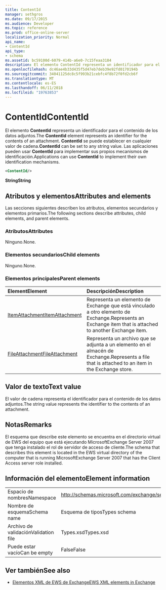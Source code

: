 ```yaml
---
title: ContentId
manager: sethgros
ms.date: 09/17/2015
ms.audience: Developer
ms.topic: reference
ms.prod: office-online-server
localization_priority: Normal
api_name:
- ContentId
api_type:
- schema
ms.assetid: bc59100d-6079-414b-a6e0-7c15feaa3184
description: El elemento ContentId representa un identificador para el contenido de los datos adjuntos. ContentId se puede establecer en cualquier valor de cadena. Las aplicaciones pueden usar ContentId para implementar sus propios mecanismos de identificación.
ms.openlocfilehash: dc46ae4b33d435f5d47eb7deb39e92fd0170194b
ms.sourcegitcommit: 34041125dc8c5f993b21cebfc4f8b72f0fd2cb6f
ms.translationtype: MT
ms.contentlocale: es-ES
ms.lasthandoff: 06/11/2018
ms.locfileid: "19763853"
---
```

# <a name="contentid"></a><span data-ttu-id="a4d89-105">ContentId</span><span class="sxs-lookup"><span data-stu-id="a4d89-105">ContentId</span></span>

<span data-ttu-id="a4d89-106">El elemento **ContentId** representa un identificador para el contenido de los datos adjuntos.</span><span class="sxs-lookup"><span data-stu-id="a4d89-106">The **ContentId** element represents an identifier for the contents of an attachment.</span></span> <span data-ttu-id="a4d89-107">**ContentId** se puede establecer en cualquier valor de cadena.</span><span class="sxs-lookup"><span data-stu-id="a4d89-107">**ContentId** can be set to any string value.</span></span> <span data-ttu-id="a4d89-108">Las aplicaciones pueden usar **ContentId** para implementar sus propios mecanismos de identificación.</span><span class="sxs-lookup"><span data-stu-id="a4d89-108">Applications can use **ContentId** to implement their own identification mechanisms.</span></span> 
  
```xml
<ContentId/>
```

 <span data-ttu-id="a4d89-109">**String**</span><span class="sxs-lookup"><span data-stu-id="a4d89-109">**String**</span></span>
## <a name="attributes-and-elements"></a><span data-ttu-id="a4d89-110">Atributos y elementos</span><span class="sxs-lookup"><span data-stu-id="a4d89-110">Attributes and elements</span></span>

<span data-ttu-id="a4d89-111">Las secciones siguientes describen los atributos, elementos secundarios y elementos primarios.</span><span class="sxs-lookup"><span data-stu-id="a4d89-111">The following sections describe attributes, child elements, and parent elements.</span></span>
  
### <a name="attributes"></a><span data-ttu-id="a4d89-112">Atributos</span><span class="sxs-lookup"><span data-stu-id="a4d89-112">Attributes</span></span>

<span data-ttu-id="a4d89-113">Ninguno.</span><span class="sxs-lookup"><span data-stu-id="a4d89-113">None.</span></span>
  
### <a name="child-elements"></a><span data-ttu-id="a4d89-114">Elementos secundarios</span><span class="sxs-lookup"><span data-stu-id="a4d89-114">Child elements</span></span>

<span data-ttu-id="a4d89-115">Ninguno.</span><span class="sxs-lookup"><span data-stu-id="a4d89-115">None.</span></span>
  
### <a name="parent-elements"></a><span data-ttu-id="a4d89-116">Elementos principales</span><span class="sxs-lookup"><span data-stu-id="a4d89-116">Parent elements</span></span>

|<span data-ttu-id="a4d89-117">**Element**</span><span class="sxs-lookup"><span data-stu-id="a4d89-117">**Element**</span></span>|<span data-ttu-id="a4d89-118">**Descripción**</span><span class="sxs-lookup"><span data-stu-id="a4d89-118">**Description**</span></span>|
|:-----|:-----|
|[<span data-ttu-id="a4d89-119">ItemAttachment</span><span class="sxs-lookup"><span data-stu-id="a4d89-119">ItemAttachment</span></span>](itemattachment.md) <br/> |<span data-ttu-id="a4d89-120">Representa un elemento de Exchange que está vinculado a otro elemento de Exchange.</span><span class="sxs-lookup"><span data-stu-id="a4d89-120">Represents an Exchange item that is attached to another Exchange item.</span></span>  <br/> |
|[<span data-ttu-id="a4d89-121">FileAttachment</span><span class="sxs-lookup"><span data-stu-id="a4d89-121">FileAttachment</span></span>](fileattachment.md) <br/> |<span data-ttu-id="a4d89-122">Representa un archivo que se adjunta a un elemento en el almacén de Exchange.</span><span class="sxs-lookup"><span data-stu-id="a4d89-122">Represents a file that is attached to an item in the Exchange store.</span></span>  <br/> |
   
## <a name="text-value"></a><span data-ttu-id="a4d89-123">Valor de texto</span><span class="sxs-lookup"><span data-stu-id="a4d89-123">Text value</span></span>

<span data-ttu-id="a4d89-124">El valor de cadena representa el identificador para el contenido de los datos adjuntos.</span><span class="sxs-lookup"><span data-stu-id="a4d89-124">The string value represents the identifier to the contents of an attachment.</span></span>
  
## <a name="remarks"></a><span data-ttu-id="a4d89-125">Notas</span><span class="sxs-lookup"><span data-stu-id="a4d89-125">Remarks</span></span>

<span data-ttu-id="a4d89-126">El esquema que describe este elemento se encuentra en el directorio virtual de EWS del equipo que está ejecutando MicrosoftExchange Server 2007 que tenga instalado el rol de servidor de acceso de cliente.</span><span class="sxs-lookup"><span data-stu-id="a4d89-126">The schema that describes this element is located in the EWS virtual directory of the computer that is running MicrosoftExchange Server 2007 that has the Client Access server role installed.</span></span>
  
## <a name="element-information"></a><span data-ttu-id="a4d89-127">Información del elemento</span><span class="sxs-lookup"><span data-stu-id="a4d89-127">Element information</span></span>

|||
|:-----|:-----|
|<span data-ttu-id="a4d89-128">Espacio de nombres</span><span class="sxs-lookup"><span data-stu-id="a4d89-128">Namespace</span></span>  <br/> |http://schemas.microsoft.com/exchange/services/2006/types  <br/> |
|<span data-ttu-id="a4d89-129">Nombre de esquema</span><span class="sxs-lookup"><span data-stu-id="a4d89-129">Schema name</span></span>  <br/> |<span data-ttu-id="a4d89-130">Esquema de tipos</span><span class="sxs-lookup"><span data-stu-id="a4d89-130">Types schema</span></span>  <br/> |
|<span data-ttu-id="a4d89-131">Archivo de validación</span><span class="sxs-lookup"><span data-stu-id="a4d89-131">Validation file</span></span>  <br/> |<span data-ttu-id="a4d89-132">Types.xsd</span><span class="sxs-lookup"><span data-stu-id="a4d89-132">Types.xsd</span></span>  <br/> |
|<span data-ttu-id="a4d89-133">Puede estar vacío</span><span class="sxs-lookup"><span data-stu-id="a4d89-133">Can be empty</span></span>  <br/> |<span data-ttu-id="a4d89-134">False</span><span class="sxs-lookup"><span data-stu-id="a4d89-134">False</span></span>  <br/> |
   
## <a name="see-also"></a><span data-ttu-id="a4d89-135">Ver también</span><span class="sxs-lookup"><span data-stu-id="a4d89-135">See also</span></span>



- [<span data-ttu-id="a4d89-136">Elementos XML de EWS de Exchange</span><span class="sxs-lookup"><span data-stu-id="a4d89-136">EWS XML elements in Exchange</span></span>](ews-xml-elements-in-exchange.md)

